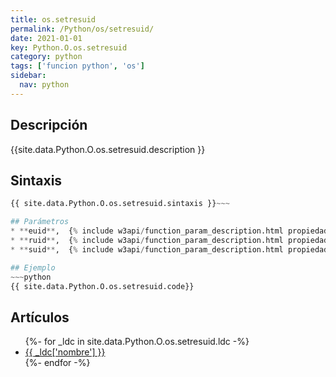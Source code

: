 ```yaml
---
title: os.setresuid
permalink: /Python/os/setresuid/
date: 2021-01-01
key: Python.O.os.setresuid
category: python
tags: ['funcion python', 'os']
sidebar: 
  nav: python
---
```


## Descripción
{{site.data.Python.O.os.setresuid.description }}

## Sintaxis
~~~python
{{ site.data.Python.O.os.setresuid.sintaxis }}~~~

## Parámetros
* **euid**,  {% include w3api/function_param_description.html propiedad=site.data.Python.O.os.setresuid valor="euid" %}
* **ruid**,  {% include w3api/function_param_description.html propiedad=site.data.Python.O.os.setresuid valor="ruid" %}
* **suid**,  {% include w3api/function_param_description.html propiedad=site.data.Python.O.os.setresuid valor="suid" %}

## Ejemplo
~~~python
{{ site.data.Python.O.os.setresuid.code}}
~~~

## Artículos
<ul>
{%- for _ldc in site.data.Python.O.os.setresuid.ldc -%}
   <li>
       <a href="{{_ldc['url'] }}">{{ _ldc['nombre'] }}</a>
   </li>
{%- endfor -%}
</ul>
